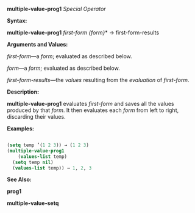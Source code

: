**multiple-value-prog1** *Special Operator* 



**Syntax:** 



**multiple-value-prog1** *first-form \{form\}*\* →  first-form-results 



**Arguments and Values:** 



*first-form*—a *form*; evaluated as described below. 



*form*—a *form*; evaluated as described below. 



*first-form-results*—the *values* resulting from the *evaluation* of *first-form*. 



**Description:** 



**multiple-value-prog1** evaluates *first-form* and saves all the values produced by that *form*. It then evaluates each *form* from left to right, discarding their values. 



**Examples:**
```lisp

(setq temp ’(1 2 3)) → (1 2 3) 
(multiple-value-prog1 
    (values-list temp) 
  (setq temp nil) 
  (values-list temp)) → 1, 2, 3 

```
**See Also:** 



**prog1** 







 



 



**multiple-value-setq** 



